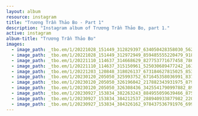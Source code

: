```yaml
---
layout: album
resource: instagram
title: "Trương Trần Thảo Bo - Part 1"
description: "Instagram album of Trương Trần Thảo Bo, part 1."
active: instagram
album-title: "Trương Trần Thảo Bo"
images:
  - image_path: _tbo.em/1/20221028_151449_312829397_634050428358030_5629274324396254580_n.jpg
  - image_path: _tbo.em/1/20221028_151449_312972949_859485555220479_9189193537035706557_n.jpg
  - image_path: _tbo.em/1/20221110_114637_314668629_827753771677458_7860306404068260211_n.jpg
  - image_path: _tbo.em/1/20221110_114637_315150961_525030689477242_1616244266740712912_n.jpg
  - image_path: _tbo.em/1/20221203_120848_318026137_673184627815025_8533483993040808302_n.jpg
  - image_path: _tbo.em/1/20230120_205050_325993752_671645358036991_8375005522539609773_n.jpg
  - image_path: _tbo.em/1/20230120_205050_326196042_217882343931975_8793056685793734352_n.jpg
  - image_path: _tbo.em/1/20230120_205050_326308436_3425541790997882_8919703312585200074_n.jpg
  - image_path: _tbo.em/1/20230927_153834_382263243_884955059639466_87509514495339467_n.jpg
  - image_path: _tbo.em/1/20230927_153834_384212537_288940933877982_2200500348390526959_n.jpg
  - image_path: _tbo.em/1/20230927_153834_384326162_978437536791976_6994621143829553746_n.jpg
---
```

